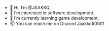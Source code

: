 - 👋 Hi, I’m @JAAKKQ
- 👀 I’m interested in software development.
- 🌱 I’m currently learning game development.
- 📫 You can reach me on Discord Jaakko#0001

<!---
JAAKKQ/JAAKKQ is a ✨ special ✨ repository because its `README.md` (this file) appears on your GitHub profile.
You can click the Preview link to take a look at your changes.
--->
